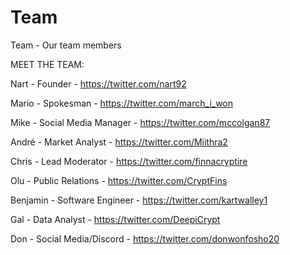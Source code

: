 # Team
Team - Our team members


MEET THE TEAM:

Nart - 
Founder - 
https://twitter.com/nart92

Mario - 
Spokesman - 
https://twitter.com/march_i_won

Mike - 
Social Media Manager - 
https://twitter.com/mccolgan87

André - 
Market Analyst - 
https://twitter.com/Miithra2

Chris - 
Lead Moderator - 
https://twitter.com/finnacryptire

Olu - 
Public Relations - 
https://twitter.com/CryptFins

Benjamin - 
Software Engineer - 
https://twitter.com/kartwalley1

Gal - 
Data Analyst - 
https://twitter.com/DeepiCrypt

Don - 
Social Media/Discord - 
https://twitter.com/donwonfosho20

